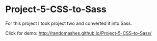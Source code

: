# Project-5-CSS-to-Sass
For this project I took project two and converted it into Sass.

Click for demo: 
http://randomashes.github.io/Project-5-CSS-to-Sass/
